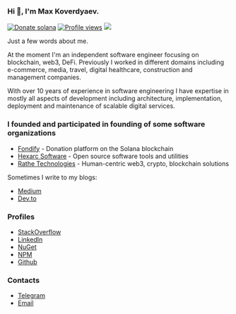 ### Hi 👋, I'm Max Koverdyaev.
[![Donate solana](https://img.shields.io/static/v1?label=Fondify&message=Donate%20%24SOL&color=blueviolet)](https://fondify.app/to/9qjvN4GZf78M2JsLUxXUNQWnDo96s12Zzzkzoo8cFpqw)
[![Profile views](https://img.shields.io/endpoint?color=blue&url=https%3A%2F%2Fhexarc-counter.onrender.com%2Fviews%3Fname%3Dshadeglare%26label%3Dprofile%2520views)](https://github.com/shadeglare)
<img src="https://hexarc-counter.onrender.com/tracker?name=shadeglare">

Just a few words about me.

At the moment I'm an independent software engineer focusing on blockchain, web3, DeFi. Previously I worked in different domains including 
e-commerce, media, travel, digital healthcare, construction and management companies.

With over 10 years of experience in software engineering I have expertise in mostly all aspects
of development including architecture, implementation, deployment and maintenance of scalable digital services.

### I founded and participated in founding of some software organizations
* [Fondify](https://fondify.app) - Donation platform on the Solana blockchain
* [Hexarc Software](https://github.com/hexarc-software) - Open source software tools and utilities
* [Rathe Technologies](https://github.com/rathe-tech) - Human-centric web3, crypto, blockchain solutions

Sometimes I write to my blogs:
* [Medium](https://shadeglare.medium.com)
* [Dev.to](https://dev.to/shadeglare)

### Profiles
* [StackOverflow](https://stackoverflow.com/users/334904/shadeglare)
* [LinkedIn](https://www.linkedin.com/in/max-koverdyaev-10aa9a21)
* [NuGet](https://www.nuget.org/profiles/shadeglare)
* [NPM](https://www.npmjs.com/~shadeglare)
* [Github](https://github.com/shadeglare)

### Contacts
* [Telegram](https://t.me/shadeglare)
* [Email](mailto:shadeglare@gmail.com)
